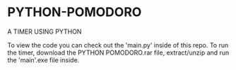 # PYTHON-POMODORO
A TIMER USING PYTHON

To view the code you can check out the 'main.py' inside of this repo. 
To run the timer, download the PYTHON POMODORO.rar file, extract/unzip and run the 'main'.exe file inside.
